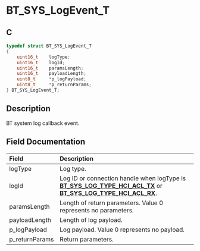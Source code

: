 # BT_SYS_LogEvent_T

## C

```c
typedef struct BT_SYS_LogEvent_T
{
    uint16_t    logType;
    uint16_t    logId;
    uint16_t    paramsLength;
    uint16_t    payloadLength;
    uint8_t     *p_logPayload;
    uint8_t     *p_returnParams;
} BT_SYS_LogEvent_T;
```

## Description

BT system log callback event.


## Field Documentation

|Field|Description|
|:---|:---|
|logType|Log type.|
|logId|Log ID or connection handle when logType is **[BT_SYS_LOG_TYPE_HCI_ACL_TX](GUID-429F6A52-7445-4362-B03A-84F9EAE89878.md)** or **[BT_SYS_LOG_TYPE_HCI_ACL_RX](GUID-429F6A52-7445-4362-B03A-84F9EAE89878.md)**.|
|paramsLength|Length of return parameters. Value 0 represents no parameters.|
|payloadLength|Length of log payload.|
|p_logPayload|Log payload. Value 0 represents no payload.|
|p_returnParams|Return parameters.|
